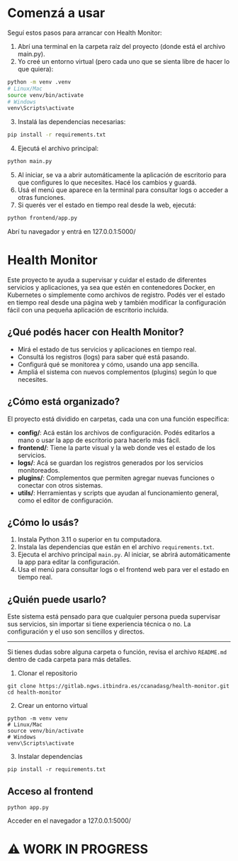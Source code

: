 
# Comenzá a usar

Seguí estos pasos para arrancar con Health Monitor:

1. Abrí una terminal en la carpeta raíz del proyecto (donde está el archivo main.py).
2. Yo creé un entorno virtual (pero cada uno que se sienta libre de hacer lo que quiera):

```bash
python -m venv .venv
# Linux/Mac
source venv/bin/activate
# Windows
venv\Scripts\activate
```

3. Instalá las dependencias necesarias:

```bash
pip install -r requirements.txt
```

4. Ejecutá el archivo principal:

```bash
python main.py
```

5. Al iniciar, se va a abrir automáticamente la aplicación de escritorio para que configures lo que necesites. Hacé los cambios y guardá.
6. Usá el menú que aparece en la terminal para consultar logs o acceder a otras funciones.
7. Si querés ver el estado en tiempo real desde la web, ejecutá:

```bash
python frontend/app.py
```

Abrí tu navegador y entrá en 127.0.0.1:5000/

# Health Monitor

Este proyecto te ayuda a supervisar y cuidar el estado de diferentes servicios y aplicaciones, ya sea que estén en contenedores Docker, en Kubernetes o simplemente como archivos de registro. Podés ver el estado en tiempo real desde una página web y también modificar la configuración fácil con una pequeña aplicación de escritorio incluida.

## ¿Qué podés hacer con Health Monitor?

- Mirá el estado de tus servicios y aplicaciones en tiempo real.
- Consultá los registros (logs) para saber qué está pasando.
- Configurá qué se monitorea y cómo, usando una app sencilla.
- Ampliá el sistema con nuevos complementos (plugins) según lo que necesites.

## ¿Cómo está organizado?

El proyecto está dividido en carpetas, cada una con una función específica:

- **config/**: Acá están los archivos de configuración. Podés editarlos a mano o usar la app de escritorio para hacerlo más fácil.
- **frontend/**: Tiene la parte visual y la web donde ves el estado de los servicios.
- **logs/**: Acá se guardan los registros generados por los servicios monitoreados.
- **plugins/**: Complementos que permiten agregar nuevas funciones o conectar con otros sistemas.
- **utils/**: Herramientas y scripts que ayudan al funcionamiento general, como el editor de configuración.

## ¿Cómo lo usás?

1. Instala Python 3.11 o superior en tu computadora.
2. Instala las dependencias que están en el archivo `requirements.txt`.
3. Ejecuta el archivo principal `main.py`. Al iniciar, se abrirá automáticamente la app para editar la configuración.
4. Usa el menú para consultar logs o el frontend web para ver el estado en tiempo real.

## ¿Quién puede usarlo?

Este sistema está pensado para que cualquier persona pueda supervisar sus servicios, sin importar si tiene experiencia técnica o no. La configuración y el uso son sencillos y directos.

---
Si tienes dudas sobre alguna carpeta o función, revisa el archivo `README.md` dentro de cada carpeta para más detalles.

1. Clonar el repositorio

```
git clone https://gitlab.ngws.itbindra.es/ccanadasg/health-monitor.git
cd health-monitor
```

2. Crear un entorno virtual

```
python -m venv venv
# Linux/Mac
source venv/bin/activate
# Windows
venv\Scripts\activate
```

3. Instalar dependencias

```
pip install -r requirements.txt
```

## Acceso al frontend

```
python app.py
```

Acceder en el navegador a 127.0.0.1:5000/

# ⚠️ WORK IN PROGRESS
